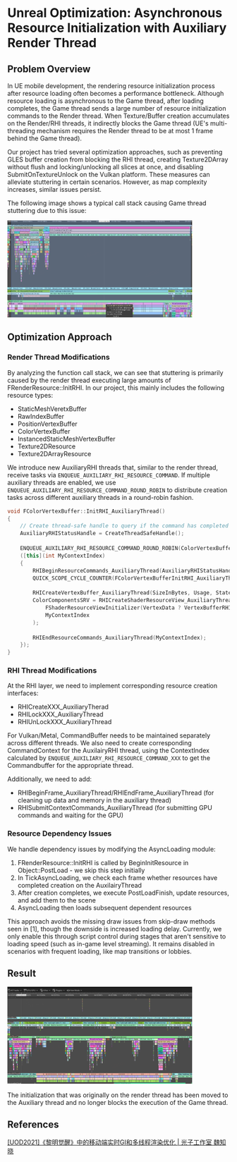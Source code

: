 # Unreal Optimization: Asynchronous Resource Initialization with Auxiliary Render Thread

## Problem Overview

In UE mobile development, the rendering resource initialization process after resource loading often becomes a performance bottleneck. Although resource loading is asynchronous to the Game thread, after loading completes, the Game thread sends a large number of resource initialization commands to the Render thread. When Texture/Buffer creation accumulates on the Render/RHI threads, it indirectly blocks the Game thread (UE's multi-threading mechanism requires the Render thread to be at most 1 frame behind the Game thread).

Our project has tried several optimization approaches, such as preventing GLES buffer creation from blocking the RHI thread, creating Texture2DArray without flush and locking/unlocking all slices at once, and disabling SubmitOnTextureUnlock on the Vulkan platform. These measures can alleviate stuttering in certain scenarios. However, as map complexity increases, similar issues persist.

The following image shows a typical call stack causing Game thread stuttering due to this issue:

<img src="image.png" alt="alt text" width="419" height="220">

## Optimization Approach

### Render Thread Modifications

By analyzing the function call stack, we can see that stuttering is primarily caused by the render thread executing large amounts of FRenderResource::InitRHI. In our project, this mainly includes the following resource types:

- StaticMeshVeretxBuffer
- RawIndexBuffer
- PositionVertexBuffer
- ColorVertexBuffer
- InstancedStaticMeshVertexBuffer
- Texture2DResource
- Texture2DArrayResource

We introduce new AuxiliaryRHI threads that, similar to the render thread, receive tasks via `ENQUEUE_AUXILIARY_RHI_RESOURCE_COMMAND`. If multiple auxiliary threads are enabled, we use `ENQUEUE_AUXILIARY_RHI_RESOURCE_COMMAND_ROUND_ROBIN` to distribute creation tasks across different auxiliary threads in a round-robin fashion.

```cpp
void FColorVertexBuffer::InitRHI_AuxiliaryThread()
{
    // Create thread-safe handle to query if the command has completed
    AuxiliaryRHIStatusHandle = CreateThreadSafeHandle();
    
    ENQUEUE_AUXILIARY_RHI_RESOURCE_COMMAND_ROUND_ROBIN(ColorVertexBuffer_CreateRHIBuffer_AuxiliaryThread)
    ([this](int MyContextIndex)
    {
        RHIBeginResourceCommands_AuxiliaryThread(AuxiliaryRHIStatusHandle, MyContextIndex);
        QUICK_SCOPE_CYCLE_COUNTER(FColorVertexBufferInitRHI_AuxiliaryThread);
        
        RHICreateVertexBuffer_AuxiliaryThread(SizeInBytes, Usage, State, CreateInfo, ContextIndex);
        ColorComponentsSRV = RHICreateShaderResourceView_AuxiliaryThread(
            FShaderResourceViewInitializer(VertexData ? VertexBufferRHI : nullptr, PF_R8G8B8A8), 
            MyContextIndex
        );
        
        RHIEndResourceCommands_AuxiliaryThread(MyContextIndex);
    });
}
```

### RHI Thread Modifications

At the RHI layer, we need to implement corresponding resource creation interfaces:

- RHICreateXXX_AuxiliaryTherad
- RHILockXXX_AuxiliaryThread
- RHIUnLockXXX_AuxiliaryThread

For Vulkan/Metal, CommandBuffer needs to be maintained separately across different threads. We also need to create corresponding CommandContext for the AuxilairyRHI thread, using the ContextIndex calculated by `ENQUEUE_AUXILIARY_RHI_RESOURCE_COMMAND_XXX` to get the Commandbuffer for the appropriate thread.

Additionally, we need to add:

- RHIBeginFrame_AuxiliaryThread/RHIEndFrame_AuxiliaryThread (for cleaning up data and memory in the auxiliary thread)
- RHISubmitContextCommands_AuxiliaryThread (for submitting GPU commands and waiting for the GPU)

### Resource Dependency Issues

We handle dependency issues by modifying the AsyncLoading module:

1.  FRenderResource::InitRHI is called by BeginInitResource in Object::PostLoad - we skip this step initially
2.  In TickAsyncLoading, we check each frame whether resources have completed creation on the AuxilairyThread
3.  After creation completes, we execute PostLoadFinish, update resources, and add them to the scene
4.  AsyncLoading then loads subsequent dependent resources

This approach avoids the missing draw issues from skip-draw methods seen in \[1\], though the downside is increased loading delay. Currently, we only enable this through script control during stages that aren't sensitive to loading speed (such as in-game level streaming). It remains disabled in scenarios with frequent loading, like map transitions or lobbies.

## Result

<img src="image-1.png" alt="alt text" width="419" height="220">

The initialization that was originally on the render thread has been moved to the Auxiliary thread and no longer blocks the execution of the Game thread.

## References

[[UOD2021]《黎明觉醒》中的移动端实时GI和多线程渲染优化 | 光子工作室 魏知晓](https://www.bilibili.com/video/av978281593/)